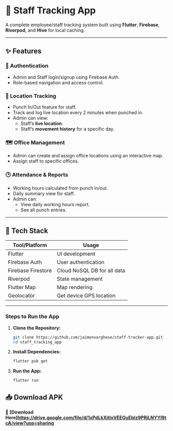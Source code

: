 # 📍 Staff Tracking App

A complete employee/staff tracking system built using **Flutter**, **Firebase**, **Riverpod**, and **Hive** for local caching.

---

## ✨ Features

### 🔐 Authentication
- Admin and Staff login/signup using Firebase Auth.
- Role-based navigation and access control.

### 🧭 Location Tracking
- Punch In/Out feature for staff.
- Track and log live location every 2 minutes when punched in.
- Admin can view:
  - Staff’s **live location**.
  - Staff’s **movement history** for a specific day.

### 🗺 Office Management
- Admin can create and assign office locations using an interactive map.
- Assign staff to specific offices.

### 🕒 Attendance & Reports
- Working hours calculated from punch in/out.
- Daily summary view for staff.
- Admin can:
  - View  daily working hours report.
  - See all punch entries.

---

## 🔧 Tech Stack

| Tool/Platform  | Usage                            |
|----------------|----------------------------------|
| Flutter        | UI development                   |
| Firebase Auth  | User authentication              |
| Firebase Firestore | Cloud NoSQL DB for all data     |
| Riverpod       | State management                 |
| Flutter Map    | Map rendering                    |
| Geolocator     | Get device GPS location          |

---


### **Steps to Run the App**

1. **Clone the Repository:**
   ```sh
   git clone https://github.com/jaimonvarghese/staff-tracker-app.git
   cd staff_tracking_app
   ```
2. **Install Dependencies:**
   ```sh
   flutter pub get
   ```
3. **Run the App:**
   ```sh
   flutter run
   ```

## 📥 Download APK
🔗 **[Download Here]https://drive.google.com/file/d/1xPdLkXjtIxVEEGuEbIz9PRjLNYYI9tcA/view?usp=sharing**

